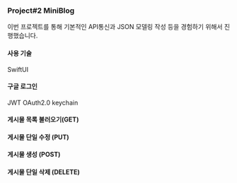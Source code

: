 ### Project#2 **MiniBlog**
이번 프로젝트를 통해 기본적인 API통신과 JSON 모델링 작성 등을 경험하기 위해서 진행했습니다.      
#### 사용 기술  
SwiftUI

#### 구글 로그인
JWT OAuth2.0
keychain

#### 게시물 목록 불러오기(GET) 

#### 게시물 단일 수정 (PUT)

#### 게시물 생성 (POST)

#### 게시물 단일 삭제 (DELETE)
